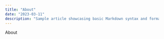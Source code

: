 ```yaml
---
title: "About"
date: "2023-03-11"
description: "Sample article showcasing basic Markdown syntax and formatting for HTML elements."
---
```


About